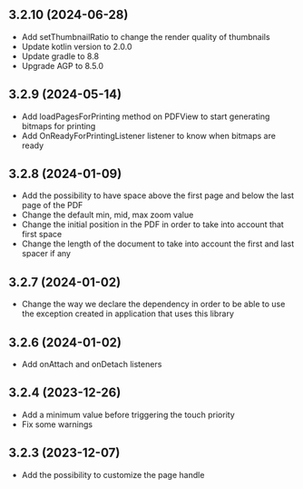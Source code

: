 ## 3.2.10 (2024-06-28)
* Add setThumbnailRatio to change the render quality of thumbnails
* Update kotlin version to 2.0.0
* Update gradle to 8.8
* Upgrade AGP to 8.5.0

## 3.2.9 (2024-05-14)
* Add loadPagesForPrinting method on PDFView to start generating bitmaps for printing
* Add OnReadyForPrintingListener listener to know when bitmaps are ready

## 3.2.8 (2024-01-09)
* Add the possibility to have space above the first page and below the last page of the PDF
* Change the default min, mid, max zoom value
* Change the initial position in the PDF in order to take into account that first space
* Change the length of the document to take into account the first and last spacer if any

## 3.2.7 (2024-01-02)
* Change the way we declare the dependency in order to be able to use the exception created in 
  application that uses this library

## 3.2.6 (2024-01-02)
* Add onAttach and onDetach listeners

## 3.2.4 (2023-12-26)
* Add a minimum value before triggering the touch priority
* Fix some warnings

## 3.2.3 (2023-12-07)
* Add the possibility to customize the page handle
